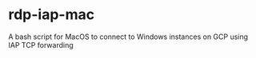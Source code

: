 # rdp-iap-mac
A bash script for MacOS to connect to Windows instances on GCP using IAP TCP forwarding
